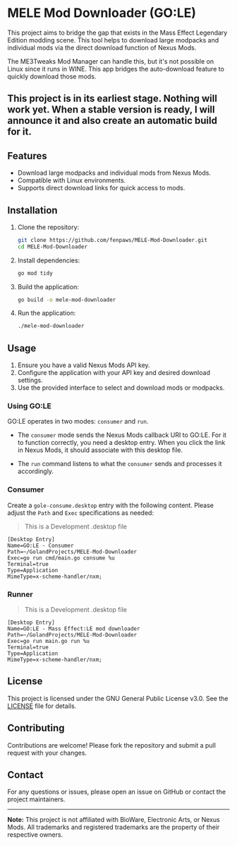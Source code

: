
# MELE Mod Downloader (GO:LE)

This project aims to bridge the gap that exists in the Mass Effect Legendary Edition modding scene.
This tool helps to download large modpacks and individual mods via the direct download function of Nexus Mods.

The ME3Tweaks Mod Manager can handle this, but it's not possible on Linux since it runs in WINE.
This app bridges the auto-download feature to quickly download those mods.

## This project is in its earliest stage. Nothing will work yet. When a stable version is ready, I will announce it and also create an automatic build for it.

## Features

- Download large modpacks and individual mods from Nexus Mods.
- Compatible with Linux environments.
- Supports direct download links for quick access to mods.

## Installation

1. Clone the repository:
    ```sh
    git clone https://github.com/fenpaws/MELE-Mod-Downloader.git
    cd MELE-Mod-Downloader
    ```

2. Install dependencies:
    ```sh
    go mod tidy
    ```

3. Build the application:
    ```sh
    go build -o mele-mod-downloader
    ```

4. Run the application:
    ```sh
    ./mele-mod-downloader
    ```

## Usage

1. Ensure you have a valid Nexus Mods API key.
2. Configure the application with your API key and desired download settings.
3. Use the provided interface to select and download mods or modpacks.

### Using GO:LE

GO:LE operates in two modes: `consumer` and `run`.

- The `consumer` mode sends the Nexus Mods callback URI to GO:LE. For it to function correctly, you need a desktop
  entry. When you click the link in Nexus Mods, it should associate with this desktop file.

- The `run` command listens to what the `consumer` sends and processes it accordingly.

### Consumer

Create a `gole-consume.desktop` entry with the following content. Please adjust the `Path` and
`Exec` specifications as needed:

> This is a Development .desktop file

```
[Desktop Entry]
Name=GO:LE - Consumer
Path=~/GolandProjects/MELE-Mod-Downloader
Exec=go run cmd/main.go consume %u
Terminal=true
Type=Application
MimeType=x-scheme-handler/nxm;
```

### Runner

> This is a Development .desktop file

```
[Desktop Entry]
Name=GO:LE - Mass Effect:LE mod downloader
Path=~/GolandProjects/MELE-Mod-Downloader
Exec=go run main.go run %u
Terminal=true
Type=Application
MimeType=x-scheme-handler/nxm;

```

## License

This project is licensed under the GNU General Public License v3.0. See the [LICENSE](./LICENCE) file for details.

## Contributing

Contributions are welcome! Please fork the repository and submit a pull request with your changes.

## Contact

For any questions or issues, please open an issue on GitHub or contact the project maintainers.

---

**Note:** This project is not affiliated with BioWare, Electronic Arts, or Nexus Mods. All trademarks and registered
trademarks are the property of their respective owners.
